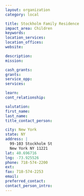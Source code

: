 ```yaml
---
layout: organization
category: local

title: Stockholm Family Residence
impact_area: Children
keywords: 
location_services: 
location_offices: 
website: 

description: 
mission: 

cash_grants: 
grants: 
service_opp: 
services: 

learn: 
cont_relationship: 

salutation: 
first_name: 
last_name: 
title_contact_person: 

city: New York
state: NY
address: |
  99-103 Stockholm St  
  New York NY 11221
lat: 40.696716
lng: -73.925526
phone: 718-574-2200
ext: 
fax: 718-574-2253
email: 
preferred_contact: 
contact_person_intro: 
---
```

